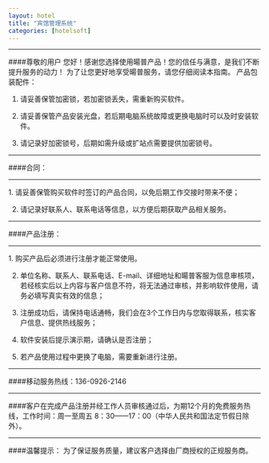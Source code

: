 ```yaml
---
layout: hotel
title: "宾馆管理系统"
categories: [hotelsoft]
---
```

<hr/>
####尊敬的用户
    您好！感谢您选择使用暘普产品！您的信任与满意，是我们不断提升服务的动力！
    为了让您更好地享受暘普服务，请您仔细阅读本指南。
    产品包装配件：

1. 请妥善保管加密锁，若加密锁丢失，需重新购买软件。

2. 请妥善保管产品安装光盘，若后期电脑系统故障或更换电脑时可以及时安装软件。

3. 请记录好加密锁号，后期如需升级或扩站点需要提供加密锁号。
<hr/>
####合同：
<hr/>
1. 请妥善保管购买软件时签订的产品合同，以免后期工作交接时带来不便；

2. 请记录好联系人、联系电话等信息，以方便后期获取产品相关服务。
<hr/>
####产品注册：
<hr/>
1. 购买产品后必须进行注册才能正常使用。

2. 单位名称、联系人、联系电话、E-mail、详细地址和暘普客服为信息审核项，若经核实后以上内容与客户信息不符，将无法通过审核，并影响软件使用，请务必填写真实有效的信息；

3. 注册成功后，请保持电话通畅，我们会在3个工作日内与您取得联系，核实客户信息、提供热线服务；

4. 软件安装后提示演示期，请确认是否注册；

5. 若产品使用过程中更换了电脑，需要重新进行注册。
<hr/>
####移动服务热线：136-0926-2146
<hr/>
####客户在完成产品注册并经工作人员审核通过后，为期12个月的免费服务热线，工作时间：周一至周五 8：30——17：00（中华人民共和国法定节假日除外）。
<hr/>
####温馨提示：
为了保证服务质量，建议客户选择由厂商授权的正规服务商。
